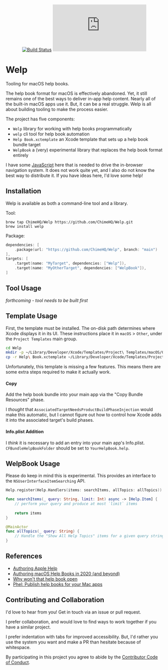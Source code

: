<div align="center">

[![Build Status][build status badge]][build status]
[![Matrix][matrix badge]][matrix]

</div>

# Welp
Tooling for macOS help books.

The help book format for macOS is effectively abandoned. Yet, it still remains one of the best ways to deliver in-app help content. Nearly all of the built-in macOS apps use it. But, it can be a real struggle. Welp is all about building tooling to make the process easier.

The project has five components:

- `Welp` library for working with help books programmatically
- `welp` cli tool for help book automation
- `Help Book.xctemplate` an Xcode template that sets up a help book bundle target
- `WelpBook` a (very) experimental library that replaces the help book format entirely

I have some [JavaScript](Help%20Book.xctemplate/helpbook.js) here that is needed to drive the in-browser navigation system. It does not work quite yet, and I also do not know the best way to distribute it. If you have ideas here, I'd love some help!

## Installation

Welp is available as both a command-line tool and a library.

Tool:

```
brew tap ChimeHQ/Welp https://github.com/ChimeHQ/Welp.git
brew install welp
```

Package:

```swift
dependencies: [
    .package(url: "https://github.com/ChimeHQ/Welp", branch: "main")
],
targets: [
    .target(name: "MyTarget", dependencies: ["Welp"]),
	.target(name: "MyOtherTarget", dependencies: ["WelpBook"]),
]
```

## Tool Usage

*forthcoming - tool needs to be built first*

## Template Usage

First, the template must be installed. The on-disk path determines where Xcode displays it in its UI. These instructions place it in `macOS` > `Other`, under the `Project Templates` main group.

```bash
cd Welp
mkdir -p ~/Library/Developer/Xcode/Templates/Project\ Templates/macOS/Other
cp -r Help\ Book.xctemplate ~/Library/Developer/Xcode/Templates/Project\ Templates/macOS/Other/
```

Unfortunately, this template is missing a few features. This means there are some extra steps required to make it actually work.

#### Copy

Add the help book bundle into your main app via the "Copy Bundle Resources" phase.

I *thought* that `AssociatedTargetNeedsProductBuildPhaseInjection` would make this automatic, but I cannot figure out how to control how Xcode adds it into the associated target's build phases.

#### Info.plist Addition

I *think* it is necessary to add an entry into your main app's Info.plist. `CFBundleHelpBookFolder` should be set to `YourHelpBook.help`.

## WelpBook Usage

Please do keep in mind this is experimental. This provides an interface to the `NSUserInterfaceItemSearching` API.

```swift
Help.register(Help.Handlers(items: searchItems, allTopics: allTopics))

func searchItems(_ query: String, limit: Int) async -> [Help.Item] {
    // perform your query and produce at most `limit` items
    
    return items
}

@MainActor
func allTopics(_ query: String) {
    // Handle the "Show All Help Topics" items for a given query string 
}
```

## References

- [Authoring Apple Help](https://developer.apple.com/library/archive/documentation/Carbon/Conceptual/ProvidingUserAssitAppleHelp/authoring_help/authoring_help_book.html)
- [Authoring macOS Help Books in 2020 (and beyond)](https://marioaguzman.wordpress.com/2020/09/12/auth/)
- [Why won't that help book open](https://eclecticlight.co/2021/11/16/why-wont-that-help-book-open/)
- [Phel: Publish help books for your Mac apps](https://www.checksimsoftware.com/phel/)

## Contributing and Collaboration

I'd love to hear from you! Get in touch via an issue or pull request.

I prefer collaboration, and would love to find ways to work together if you have a similar project.

I prefer indentation with tabs for improved accessibility. But, I'd rather you use the system you want and make a PR than hesitate because of whitespace.

By participating in this project you agree to abide by the [Contributor Code of Conduct](CODE_OF_CONDUCT.md).

[build status]: https://github.com/ChimeHQ/Welp/actions
[build status badge]: https://github.com/ChimeHQ/Welp/workflows/CI/badge.svg
[matrix]: https://matrix.to/#/%23chimehq%3Amatrix.org
[matrix badge]: https://img.shields.io/matrix/chimehq%3Amatrix.org?label=Matrix
